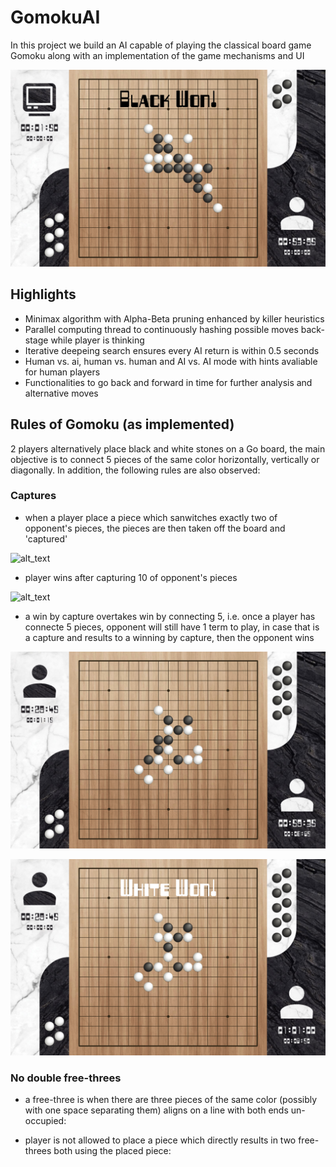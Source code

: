# GomokuAI
In this project we build an AI capable of playing the classical board game Gomoku along with an implementation of the game mechanisms and UI

![alt_text](images/cover.png)

## Highlights

- Minimax algorithm with Alpha-Beta pruning enhanced by killer heuristics
- Parallel computing thread to continuously hashing possible moves back-stage while player is thinking
- Iterative deepeing search ensures every AI return is within 0.5 seconds
- Human vs. ai, human vs. human and AI vs. AI mode with hints avaliable for human players
- Functionalities to go back and forward in time for further analysis and alternative moves

## Rules of Gomoku (as implemented)

2 players alternatively place black and white stones on a Go board, the main objective is to connect 5 pieces of the same color horizontally, vertically or diagonally. In addition, the following rules are also observed:

### Captures

- when a player place a piece which sanwitches exactly two of opponent's pieces, the pieces are then taken off the board and 'captured'

![alt_text](images/Capure.jpg)

- player wins after capturing 10 of opponent's pieces

![alt_text](images/CapureWin.png)

- a win by capture overtakes win by connecting 5, i.e. once a player has connecte 5 pieces, opponent will still have 1 term to play, in case that is a capture and results to a winning by capture, then the opponent wins

![alt_text](images/ExtraMove.png)

![alt_text](images/ExtraCapWin.png)

### No double free-threes

- a free-three is when there are three pieces of the same color (possibly with one space separating them) aligns on a line with both ends un-occupied:

- player is not allowed to place a piece which directly results in two free-threes both using the placed piece:
